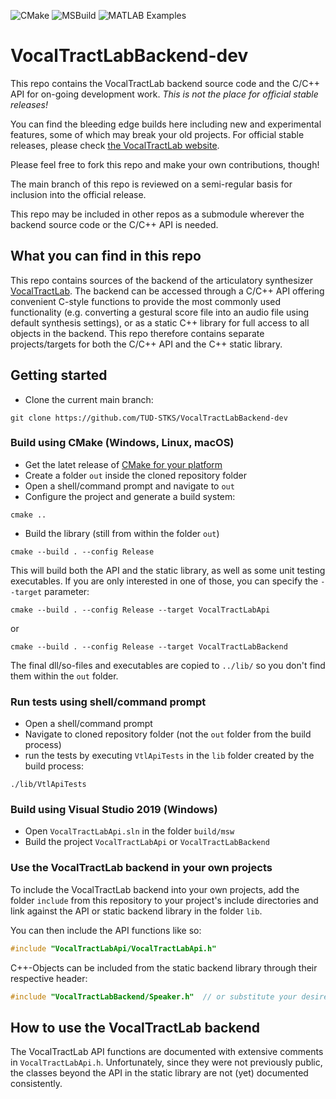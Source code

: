 ![CMake](https://github.com/TUD-STKS/VocalTractLabBackend-dev/actions/workflows/cmake.yml/badge.svg) ![MSBuild](https://github.com/TUD-STKS/VocalTractLabBackend-dev/actions/workflows/msbuild.yml/badge.svg) ![MATLAB Examples](https://github.com/TUD-STKS/VocalTractLabBackend-dev/actions/workflows/matlab_examples.yml/badge.svg)

# VocalTractLabBackend-dev
This repo contains the VocalTractLab backend source code and the C/C++ API for on-going development work. *This is not the place for official stable releases!* 

You can find the bleeding edge builds here including new and experimental features, some of which may break your old projects. For official stable releases, please check [the VocalTractLab website](https://www.vocaltractlab.de).

Please feel free to fork this repo and make your own contributions, though! 

The main branch of this repo is reviewed on a semi-regular basis for inclusion into the official release.

This repo may be included in other repos as a submodule wherever the backend source code or the C/C++ API is needed.

## What you can find in this repo
This repo contains sources of the backend of the articulatory synthesizer [VocalTractLab](https://www.vocaltractlab.de). The backend can be accessed through a C/C++ API offering convenient C-style functions to provide the most commonly used functionality (e.g. converting a gestural score file into an audio file using default synthesis settings), or as a static C++ library for full access to all objects in the backend. This repo therefore contains separate projects/targets for both the C/C++ API and the C++ static library.

## Getting started
- Clone the current main branch:
```
git clone https://github.com/TUD-STKS/VocalTractLabBackend-dev
```

### Build using CMake (Windows, Linux, macOS)
- Get the latet release of [CMake for your platform](https://cmake.org/)
- Create a folder ``out`` inside the cloned repository folder
- Open a shell/command prompt and navigate to ``out``
- Configure the project and generate a build system:
```
cmake ..
```
- Build the library (still from within the folder ``out``)
```
cmake --build . --config Release
```
This will build both the API and the static library, as well as some unit testing executables. If you are only interested in one of those, you can specify the `--target` parameter:
```
cmake --build . --config Release --target VocalTractLabApi
```
or
```
cmake --build . --config Release --target VocalTractLabBackend
```
The final dll/so-files and executables are copied to ``../lib/`` so you don't
find them within the ``out`` folder.

### Run tests using shell/command prompt
- Open a shell/command prompt
- Navigate to cloned repository folder (not the ``out`` folder from the build process)
- run the tests by executing ``VtlApiTests`` in the ``lib`` folder created by the build process:
```
./lib/VtlApiTests
```

### Build using Visual Studio 2019 (Windows)
- Open ``VocalTractLabApi.sln`` in the folder `build/msw`
- Build the project ``VocalTractLabApi`` or ``VocalTractLabBackend``

### Use the VocalTractLab backend in your own projects
To include the VocalTractLab backend into your own projects, add the folder `include` from this repository to your project's include directories and link against the API or static backend library in the folder `lib`. 

You can then include the API functions like so:
```cpp
#include "VocalTractLabApi/VocalTractLabApi.h"
```

C++-Objects can be included from the static backend library through their respective header:
```cpp
#include "VocalTractLabBackend/Speaker.h"  // or substitute your desired header here
```

## How to use the VocalTractLab backend
The VocalTractLab API functions are documented with extensive comments in `VocalTractLabApi.h`. Unfortunately, since they were not previously public, the classes beyond the API in the static library are not (yet) documented consistently.

